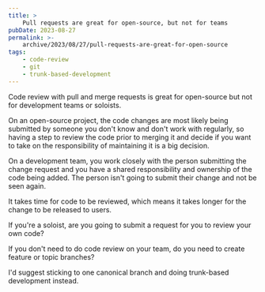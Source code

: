 ```yaml
---
title: >
    Pull requests are great for open-source, but not for teams
pubDate: 2023-08-27
permalink: >-
    archive/2023/08/27/pull-requests-are-great-for-open-source
tags:
    - code-review
    - git
    - trunk-based-development
---
```


Code review with pull and merge requests is great for open-source but not for development teams or soloists.

On an open-source project, the code changes are most likely being submitted by someone you don't know and don't work with regularly, so having a step to review the code prior to merging it and decide if you want to take on the responsibility of maintaining it is a big decision.

On a development team, you work closely with the person submitting the change request and you have a shared responsibility and ownership of the code being added. The person isn't going to submit their change and not be seen again.

It takes time for code to be reviewed, which means it takes longer for the change to be released to users.

If you're a soloist, are you going to submit a request for you to review your own code?

If you don't need to do code review on your team, do you need to create feature or topic branches?

I'd suggest sticking to one canonical branch and doing trunk-based development instead.
